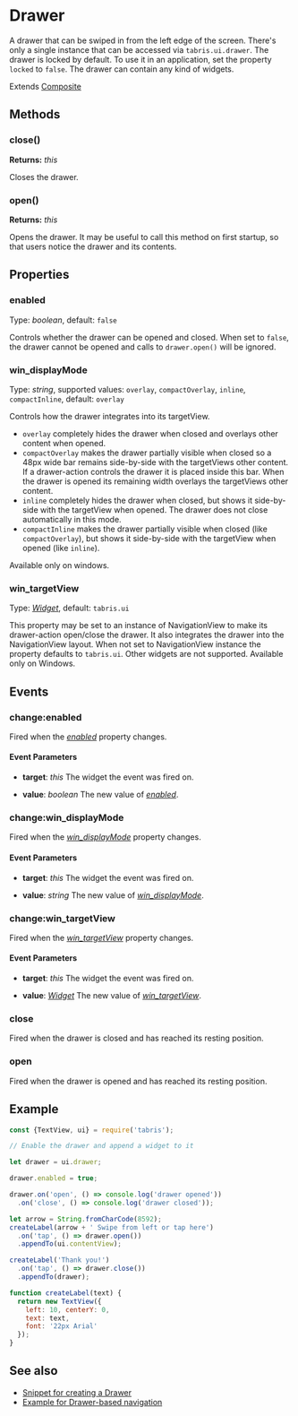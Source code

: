 ---
---
# Drawer

A drawer that can be swiped in from the left edge of the screen. There's only a single instance that can be accessed via `tabris.ui.drawer`. The drawer is locked by default. To use it in an application, set the property `locked` to `false`. The drawer can contain any kind of widgets.

Extends [Composite](Composite.md)

## Methods

### close()

**Returns:** *this*

Closes the drawer.

### open()

**Returns:** *this*

Opens the drawer. It may be useful to call this method on first startup, so that users notice the drawer and its contents.


## Properties

### enabled

Type: *boolean*, default: `false`

Controls whether the drawer can be opened and closed. When set to `false`, the drawer cannot be opened and calls to `drawer.open()` will be ignored.

### win_displayMode

Type: *string*, supported values: `overlay`, `compactOverlay`, `inline`, `compactInline`, default: `overlay`

Controls how the drawer integrates into its targetView. 

- `overlay` completely hides the drawer when closed and overlays other content when opened.
- `compactOverlay` makes the drawer partially visible when closed so a 48px wide bar remains side-by-side with the targetViews other content. If a drawer-action controls the drawer it is placed inside this bar. When the drawer is opened its remaining width overlays the targetViews other content.
- `inline` completely hides the drawer when closed, but shows it side-by-side with the targetView when opened. The drawer does not close automatically in this mode.
- `compactInline` makes the drawer partially visible when closed (like `compactOverlay`), but shows it side-by-side with the targetView when opened (like `inline`).

Available only on windows.

### win_targetView

Type: *[Widget](Widget.md)*, default: ``tabris.ui``

This property may be set to an instance of NavigationView to make its drawer-action open/close the drawer. It also integrates the drawer into the NavigationView layout. When not set to NavigationView instance the property defaults to `tabris.ui`. Other widgets are not supported. Available only on Windows.


## Events

### change:enabled

Fired when the [*enabled*](#enabled) property changes.

#### Event Parameters 

- **target**: *this*
    The widget the event was fired on.

- **value**: *boolean*
    The new value of [*enabled*](#enabled).


### change:win_displayMode

Fired when the [*win_displayMode*](#win_displayMode) property changes.

#### Event Parameters 

- **target**: *this*
    The widget the event was fired on.

- **value**: *string*
    The new value of [*win_displayMode*](#win_displayMode).


### change:win_targetView

Fired when the [*win_targetView*](#win_targetView) property changes.

#### Event Parameters 

- **target**: *this*
    The widget the event was fired on.

- **value**: *[Widget](Widget.md)*
    The new value of [*win_targetView*](#win_targetView).


### close

Fired when the drawer is closed and has reached its resting position.
### open

Fired when the drawer is opened and has reached its resting position.



## Example

```js
const {TextView, ui} = require('tabris');

// Enable the drawer and append a widget to it

let drawer = ui.drawer;

drawer.enabled = true;

drawer.on('open', () => console.log('drawer opened'))
  .on('close', () => console.log('drawer closed'));

let arrow = String.fromCharCode(8592);
createLabel(arrow + ' Swipe from left or tap here')
  .on('tap', () => drawer.open())
  .appendTo(ui.contentView);

createLabel('Thank you!')
  .on('tap', () => drawer.close())
  .appendTo(drawer);

function createLabel(text) {
  return new TextView({
    left: 10, centerY: 0,
    text: text,
    font: '22px Arial'
  });
}
```
## See also

- [Snippet for creating a Drawer](https://github.com/eclipsesource/tabris-js/tree/v2.0.0-rc2/snippets/drawer.js)
- [Example for Drawer-based navigation](https://github.com/eclipsesource/tabris-js/tree/v2.0.0-rc2/snippets/drawer-pages.js)
